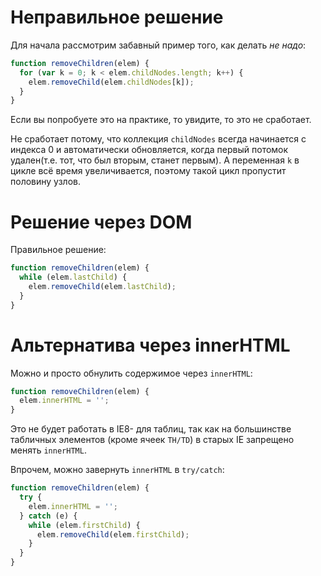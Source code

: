 # Неправильное решение 

Для начала рассмотрим забавный пример того, как делать *не надо*:

```js
function removeChildren(elem) {
  for (var k = 0; k < elem.childNodes.length; k++) {
    elem.removeChild(elem.childNodes[k]);
  }
}
```

Если вы попробуете это на практике, то увидите, то это не сработает.

Не сработает потому, что коллекция `childNodes` всегда начинается с индекса 0 и автоматически обновляется, когда первый потомок удален(т.е. тот, что был вторым, станет первым). А переменная `k` в цикле всё время увеличивается, поэтому такой цикл пропустит половину узлов.

# Решение через DOM

Правильное решение:

```js
function removeChildren(elem) {
  while (elem.lastChild) {
    elem.removeChild(elem.lastChild);
  }
}
```

# Альтернатива через innerHTML

Можно и просто обнулить содержимое через `innerHTML`:

```js
function removeChildren(elem) {
  elem.innerHTML = '';
}
```

Это не будет работать в IE8- для таблиц, так как на большинстве табличных элементов (кроме ячеек `TH/TD`) в старых IE запрещено менять `innerHTML`.

Впрочем, можно завернуть `innerHTML` в `try/catch`:

```js
function removeChildren(elem) {
  try {
    elem.innerHTML = '';
  } catch (e) {
    while (elem.firstChild) {
      elem.removeChild(elem.firstChild);
    }
  }
}
```

